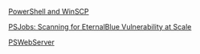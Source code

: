 ﻿[PowerShell and WinSCP](GRPosh/PowerShell%20and%20WinSCP.md)


[PSJobs: Scanning for EternalBlue Vulnerability at Scale](GRPosh/PSJobs%20Scanning%20for%20EternalBlue%20Vulnerability%20at%20Scale.md)


[PSWebServer](GRPosh/PSWebServer.md)


